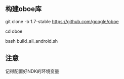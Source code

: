 
## 构建oboe库

git clone -b 1.7-stable https://github.com/google/oboe

cd oboe

bash build_all_android.sh

## 注意

记得配置好NDK的环境变量